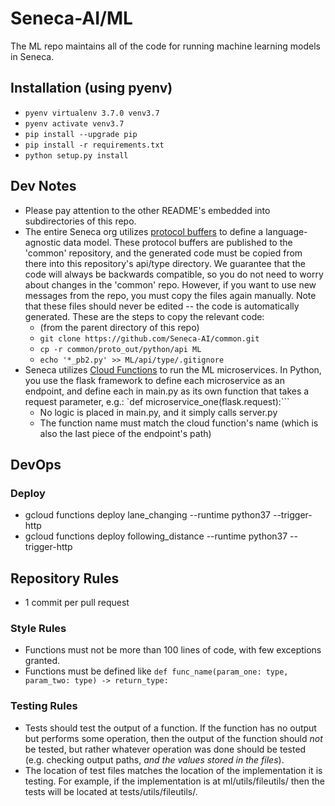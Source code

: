# Seneca-AI/ML

The ML repo maintains all of the code for running machine learning models in Seneca.

## Installation (using pyenv)
* `pyenv virtualenv 3.7.0 venv3.7`
* `pyenv activate venv3.7`
* `pip install --upgrade pip`
* `pip install -r requirements.txt`
* `python setup.py install`

## Dev Notes
* Please pay attention to the other README's embedded into subdirectories of this repo.
* The entire Seneca org utilizes [protocol buffers](https://developers.google.com/protocol-buffers) to define a language-agnostic data model.  These protocol buffers are published to the 'common' repository, and the generated code must be copied from there into this repository's api/type directory.  We guarantee that the code will always be backwards compatible, so you do not need to worry about changes in the 'common' repo.  However, if you want to use new messages from the repo, you must copy the files again manually.  Note that these files should never be edited -- the code is automatically generated. These are the steps to copy the relevant code:
    * (from the parent directory of this repo)
    * `git clone https://github.com/Seneca-AI/common.git`
    * `cp -r common/proto_out/python/api ML`
    * `echo '*_pb2.py' >> ML/api/type/.gitignore`
* Seneca utilizes [Cloud Functions](https://cloud.google.com/functions) to run the ML microservices.  In Python, you use the flask framework to define each microservice as an endpoint, and define each in main.py as its own function that takes a request parameter, e.g.: `def microservice_one(flask.request):```
    *  No logic is placed in main.py, and it simply calls server.py
    *  The function name must match the cloud function's name (which is also the last piece of the endpoint's path)

## DevOps

### Deploy
* gcloud functions deploy lane_changing --runtime python37 --trigger-http
* gcloud functions deploy following_distance --runtime python37 --trigger-http


## Repository Rules
* 1 commit per pull request

### Style Rules
* Functions must not be more than 100 lines of code, with few exceptions granted.
* Functions must be defined like
` def func_name(param_one: type, param_two: type) -> return_type: `

### Testing Rules
* Tests should test the output of a function.  If the function has no output but performs some operation, then the output of the function should _not_ be tested, but rather whatever operation was done should be tested (e.g. checking output paths, _and the values stored in the files_).
* The location of test files matches the location of the implementation it is testing.  For example, if the implementation is at ml/utils/fileutils/ then the tests will be located at tests/utils/fileutils/.